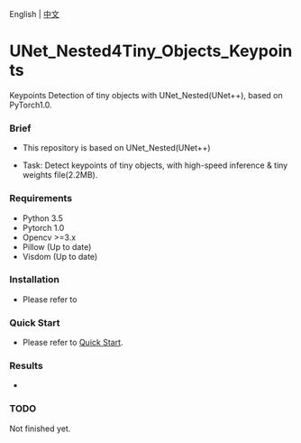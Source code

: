 English | [中文](https://github.com/unademo/UNet_Nested4Tiny_Objects_Keypoints/blob/master/README_CN.md)

# UNet_Nested4Tiny_Objects_Keypoints

Keypoints Detection of tiny objects with UNet_Nested(UNet++), based on PyTorch1.0.


### Brief

- This repository is based on UNet_Nested(UNet++)

- Task: Detect keypoints of tiny objects, with high-speed inference & tiny weights file(2.2MB).


### Requirements

- Python 3.5
- Pytorch 1.0
- Opencv >=3.x
- Pillow (Up to date)
- Visdom (Up to date)


### Installation

- Please refer to 


### Quick Start

- Please refer to [Quick Start](https://github.com/unademo/UNet_Nested4Tiny_Objects_Keypoints/blob/master/docs/quickstart.md).


### Results

- 


### TODO

Not finished yet.